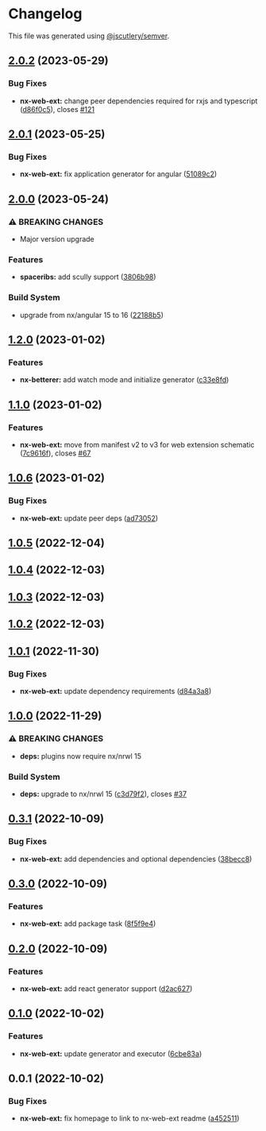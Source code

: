 # Changelog

This file was generated using [@jscutlery/semver](https://github.com/jscutlery/semver).

## [2.0.2](https://github.com/spaceribs/spaceribs/compare/nx-web-ext-2.0.1...nx-web-ext-2.0.2) (2023-05-29)


### Bug Fixes

* **nx-web-ext:** change peer dependencies required for rxjs and typescript ([d86f0c5](https://github.com/spaceribs/spaceribs/commit/d86f0c5c6cdbaa0d84c9db4cc16a74fbc1102633)), closes [#121](https://github.com/spaceribs/spaceribs/issues/121)

## [2.0.1](https://github.com/spaceribs/spaceribs/compare/nx-web-ext-2.0.0...nx-web-ext-2.0.1) (2023-05-25)


### Bug Fixes

* **nx-web-ext:** fix application generator for angular ([51089c2](https://github.com/spaceribs/spaceribs/commit/51089c245d8d923be064a1f1038bd1d6a4b5cf09))

## [2.0.0](https://github.com/spaceribs/spaceribs/compare/nx-web-ext-1.2.0...nx-web-ext-2.0.0) (2023-05-24)


### ⚠ BREAKING CHANGES

* Major version upgrade

### Features

* **spaceribs:** add scully support ([3806b98](https://github.com/spaceribs/spaceribs/commit/3806b988ee34ba567368ce0ca1eec979ece7a358))


### Build System

* upgrade from nx/angular 15 to 16 ([22188b5](https://github.com/spaceribs/spaceribs/commit/22188b5027d6e8e909020af3eaf4e9724d99d2f4))

## [1.2.0](https://github.com/spaceribs/spaceribs/compare/nx-web-ext-1.1.0...nx-web-ext-1.2.0) (2023-01-02)


### Features

* **nx-betterer:** add watch mode and initialize generator ([c33e8fd](https://github.com/spaceribs/spaceribs/commit/c33e8fdb1bca61368089573943d0e64c65a7414f))

## [1.1.0](https://github.com/spaceribs/spaceribs/compare/nx-web-ext-1.0.6...nx-web-ext-1.1.0) (2023-01-02)


### Features

* **nx-web-ext:** move from manifest v2 to v3 for web extension schematic ([7c9616f](https://github.com/spaceribs/spaceribs/commit/7c9616f6d11ad023971201e4c5a245e154db945d)), closes [#67](https://github.com/spaceribs/spaceribs/issues/67)

## [1.0.6](https://github.com/spaceribs/spaceribs/compare/nx-web-ext-1.0.5...nx-web-ext-1.0.6) (2023-01-02)


### Bug Fixes

* **nx-web-ext:** update peer deps ([ad73052](https://github.com/spaceribs/spaceribs/commit/ad73052564267b94c0cf9e10eb57e691bc7ca709))

## [1.0.5](https://github.com/spaceribs/spaceribs/compare/nx-web-ext-1.0.4...nx-web-ext-1.0.5) (2022-12-04)

## [1.0.4](https://github.com/spaceribs/spaceribs/compare/nx-web-ext-1.0.3...nx-web-ext-1.0.4) (2022-12-03)

## [1.0.3](https://github.com/spaceribs/spaceribs/compare/nx-web-ext-1.0.2...nx-web-ext-1.0.3) (2022-12-03)

## [1.0.2](https://github.com/spaceribs/spaceribs/compare/nx-web-ext-1.0.1...nx-web-ext-1.0.2) (2022-12-03)

## [1.0.1](https://github.com/spaceribs/spaceribs/compare/nx-web-ext-1.0.0...nx-web-ext-1.0.1) (2022-11-30)


### Bug Fixes

* **nx-web-ext:** update dependency requirements ([d84a3a8](https://github.com/spaceribs/spaceribs/commit/d84a3a833afefb4cb07f23543b493567d7ec1586))

## [1.0.0](https://github.com/spaceribs/spaceribs/compare/nx-web-ext-0.3.1...nx-web-ext-1.0.0) (2022-11-29)


### ⚠ BREAKING CHANGES

* **deps:** plugins now require nx/nrwl 15

### Build System

* **deps:** upgrade to nx/nrwl 15 ([c3d79f2](https://github.com/spaceribs/spaceribs/commit/c3d79f23f316185878f679a8d945631bcb9119a8)), closes [#37](https://github.com/spaceribs/spaceribs/issues/37)

## [0.3.1](https://github.com/spaceribs/spaceribs/compare/nx-web-ext-0.3.0...nx-web-ext-0.3.1) (2022-10-09)


### Bug Fixes

* **nx-web-ext:** add dependencies and optional dependencies ([38becc8](https://github.com/spaceribs/spaceribs/commit/38becc8576424ad8ab09565c668705dc78dd60d5))

## [0.3.0](https://github.com/spaceribs/spaceribs/compare/nx-web-ext-0.2.0...nx-web-ext-0.3.0) (2022-10-09)


### Features

* **nx-web-ext:** add package task ([8f5f9e4](https://github.com/spaceribs/spaceribs/commit/8f5f9e41e89ee6ea4da42306e2c3cfe03519d560))

## [0.2.0](https://github.com/spaceribs/spaceribs/compare/nx-web-ext-0.1.0...nx-web-ext-0.2.0) (2022-10-09)


### Features

* **nx-web-ext:** add react generator support ([d2ac627](https://github.com/spaceribs/spaceribs/commit/d2ac627ce1161b2c791010153f153bde019b8ff5))

## [0.1.0](https://github.com/spaceribs/spaceribs/compare/nx-web-ext-0.0.1...nx-web-ext-0.1.0) (2022-10-02)


### Features

* **nx-web-ext:** update generator and executor ([6cbe83a](https://github.com/spaceribs/spaceribs/commit/6cbe83a4d01526346bd192195cac2721d1865bb2))

## 0.0.1 (2022-10-02)


### Bug Fixes

* **nx-web-ext:** fix homepage to link to nx-web-ext readme ([a452511](https://github.com/spaceribs/spaceribs/commit/a452511ae25758c23496a9a048614a76592d098d))
